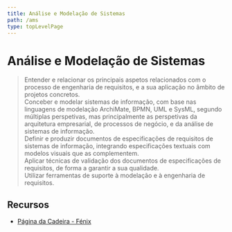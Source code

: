 ```yaml
---
title: Análise e Modelação de Sistemas
path: /ams
type: topLevelPage
---
```


# Análise e Modelação de Sistemas

> Entender e relacionar os principais aspetos relacionados com o processo de engenharia de requisitos,
> e a sua aplicação no âmbito de projetos concretos.  
> Conceber e modelar sistemas de informação, com base nas linguagens de modelação ArchiMate, BPMN, UML e SysML,
> segundo múltiplas perspetivas, mas principalmente as perspetivas da arquitetura empresarial, de processos de negócio,
> e da análise de sistemas de informação.  
> Definir e produzir documentos de especificações de requisitos de sistemas de informação,
> integrando especificações textuais com modelos visuais que as complementem.  
> Aplicar técnicas de validação dos documentos de especificações de requisitos, de forma a garantir a sua qualidade.  
> Utilizar ferramentas de suporte à modelação e à engenharia de requisitos.



## Recursos

- [Página da Cadeira - Fénix](https://fenix.tecnico.ulisboa.pt/disciplinas/Mod/2022-2023/1-semestre)

